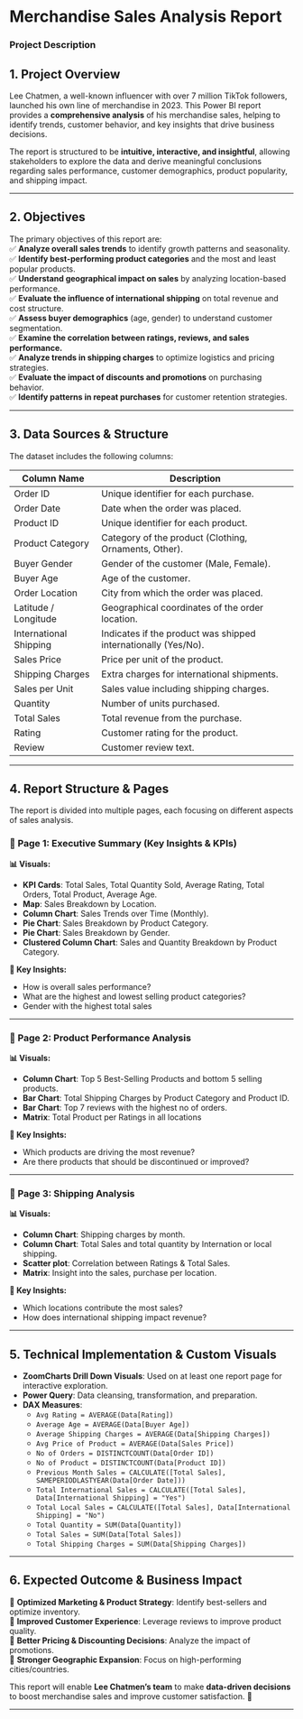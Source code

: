 # **Merchandise Sales Analysis Report**  
### **Project Description**  

## **1. Project Overview**  
Lee Chatmen, a well-known influencer with over 7 million TikTok followers, launched his own line of merchandise in 2023. This Power BI report provides a **comprehensive analysis** of his merchandise sales, helping to identify trends, customer behavior, and key insights that drive business decisions.  

The report is structured to be **intuitive, interactive, and insightful**, allowing stakeholders to explore the data and derive meaningful conclusions regarding sales performance, customer demographics, product popularity, and shipping impact.  

---

## **2. Objectives**  
The primary objectives of this report are:  
✅ **Analyze overall sales trends** to identify growth patterns and seasonality.  
✅ **Identify best-performing product categories** and the most and least popular products.  
✅ **Understand geographical impact on sales** by analyzing location-based performance.  
✅ **Evaluate the influence of international shipping** on total revenue and cost structure.  
✅ **Assess buyer demographics** (age, gender) to understand customer segmentation.  
✅ **Examine the correlation between ratings, reviews, and sales performance.**  
✅ **Analyze trends in shipping charges** to optimize logistics and pricing strategies.  
✅ **Evaluate the impact of discounts and promotions** on purchasing behavior.  
✅ **Identify patterns in repeat purchases** for customer retention strategies.  

---

## **3. Data Sources & Structure**  
The dataset includes the following columns:  

| **Column Name**         | **Description** |
|-------------------------|---------------|
| Order ID               | Unique identifier for each purchase. |
| Order Date            | Date when the order was placed. |
| Product ID            | Unique identifier for each product. |
| Product Category      | Category of the product (Clothing, Ornaments, Other). |
| Buyer Gender         | Gender of the customer (Male, Female). |
| Buyer Age            | Age of the customer. |
| Order Location       | City from which the order was placed. |
| Latitude / Longitude | Geographical coordinates of the order location. |
| International Shipping | Indicates if the product was shipped internationally (Yes/No). |
| Sales Price          | Price per unit of the product. |
| Shipping Charges     | Extra charges for international shipments. |
| Sales per Unit       | Sales value including shipping charges. |
| Quantity            | Number of units purchased. |
| Total Sales         | Total revenue from the purchase. |
| Rating             | Customer rating for the product. |
| Review             | Customer review text. |

---

## **4. Report Structure & Pages**  
The report is divided into multiple pages, each focusing on different aspects of sales analysis.  

### **📌 Page 1: Executive Summary (Key Insights & KPIs)**  
**📊 Visuals:**  
- **KPI Cards**: Total Sales, Total Quantity Sold, Average Rating, Total Orders, Total Product, Average Age.
- **Map**: Sales Breakdown by Location.  
- **Column Chart**: Sales Trends over Time (Monthly).  
- **Pie Chart**: Sales Breakdown by Product Category.
- **Pie Chart**: Sales Breakdown by Gender.
- **Clustered Column Chart**: Sales and Quantity Breakdown by Product Category.  

**🔎 Key Insights:**  
- How is overall sales performance?  
- What are the highest and lowest selling product categories?
- Gender with the highest total sales

---

### **📌 Page 2: Product Performance Analysis**  
**📊 Visuals:**  
- **Column Chart**: Top 5 Best-Selling Products and bottom 5 selling products.  
- **Bar Chart**: Total Shipping Charges by Product Category and Product ID.  
- **Bar Chart**: Top 7 reviews with the highest no of orders.  
- **Matrix**: Total Product per Ratings in all locations

**🔎 Key Insights:**  
- Which products are driving the most revenue?  
- Are there products that should be discontinued or improved?  

---

### **📌 Page 3: Shipping Analysis**  
**📊 Visuals:**  
- **Column Chart**: Shipping charges by month.
- **Column Chart**: Total Sales and total quantity by Internation or local shipping.   
- **Scatter plot**:  Correlation between Ratings & Total Sales.  
- **Matrix**: Insight into the sales, purchase per location.  

**🔎 Key Insights:**  
- Which locations contribute the most sales?  
- How does international shipping impact revenue?  

---

## **5. Technical Implementation & Custom Visuals**  
- **ZoomCharts Drill Down Visuals**: Used on at least one report page for interactive exploration.  
- **Power Query**: Data cleansing, transformation, and preparation.  
- **DAX Measures**:  
  - `Avg Rating = AVERAGE(Data[Rating])`
  - `Average Age = AVERAGE(Data[Buyer Age])`
  - `Average Shipping Charges = AVERAGE(Data[Shipping Charges])`  
  - `Avg Price of Product = AVERAGE(Data[Sales Price])`
  - `No of Orders = DISTINCTCOUNT(Data[Order ID])`
  - `No of Product = DISTINCTCOUNT(Data[Product ID])`
  - `Previous Month Sales = CALCULATE([Total Sales], SAMEPERIODLASTYEAR(Data[Order Date]))`
  - `Total International Sales = CALCULATE([Total Sales], Data[International Shipping] = "Yes")`
  - `Total Local Sales = CALCULATE([Total Sales], Data[International Shipping] = "No")`
  - `Total Quantity = SUM(Data[Quantity])`
  - `Total Sales = SUM(Data[Total Sales])`
  - `Total Shipping Charges = SUM(Data[Shipping Charges])`

---

## **6. Expected Outcome & Business Impact**  
📌 **Optimized Marketing & Product Strategy**: Identify best-sellers and optimize inventory.  
📌 **Improved Customer Experience**: Leverage reviews to improve product quality.  
📌 **Better Pricing & Discounting Decisions**: Analyze the impact of promotions.  
📌 **Stronger Geographic Expansion**: Focus on high-performing cities/countries.  

This report will enable **Lee Chatmen’s team** to make **data-driven decisions** to boost merchandise sales and improve customer satisfaction. 🚀  

---

